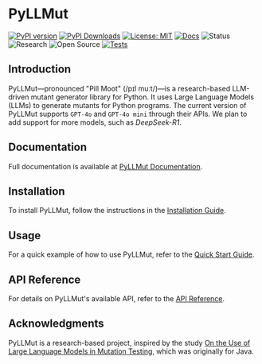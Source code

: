 # PyLLMut

[![PyPI version](https://badge.fury.io/py/pyllmut.svg)](https://badge.fury.io/py/pyllmut)
[![PyPI Downloads](https://static.pepy.tech/badge/pyllmut)](https://pepy.tech/projects/pyllmut)
[![License: MIT](https://img.shields.io/badge/License-MIT-yellow.svg)](LICENSE.txt)
[![Docs](https://readthedocs.org/projects/pyllmut/badge/?version=stable)](https://pyllmut.readthedocs.io/en/stable/)
![Status](https://img.shields.io/badge/Status-Experimental-orange)
![Research](https://img.shields.io/badge/Research-Driven-lightgrey)
![Open Source](https://img.shields.io/badge/Open%20Source-Yes-brightgreen)
[![Tests](https://github.com/mohrez86/pyllmut/actions/workflows/test-all.yml/badge.svg)](https://github.com/mohrez86/pyllmut/actions/workflows/test-all.yml)

## Introduction

PyLLMut—pronounced "Pill Moot" (/pɪl muːt/)—is 
a research-based LLM-driven mutant generator library 
for Python. It uses Large Language Models (LLMs) to 
generate mutants for Python programs.
The current version of PyLLMut 
supports `GPT-4o` and `GPT-4o mini` through their APIs. 
We plan to add support for more models, 
such as *DeepSeek-R1*.

## Documentation  

Full documentation is available at
[PyLLMut Documentation](https://pyllmut.readthedocs.io).  

## Installation  

To install PyLLMut, follow the instructions in the 
[Installation Guide](https://pyllmut.readthedocs.io/en/stable/user/install).  

## Usage  

For a quick example of how to use PyLLMut, refer to the 
[Quick Start Guide](https://pyllmut.readthedocs.io/en/stable/user/start).  

## API Reference  

For details on PyLLMut's available API, refer to the 
[API Reference](https://pyllmut.readthedocs.io/en/stable/api/generator).  

## Acknowledgments  

PyLLMut is a research-based project, inspired by the study 
[On the Use of Large Language Models in 
Mutation Testing](https://arxiv.org/abs/2406.09843), which was 
originally for Java.
